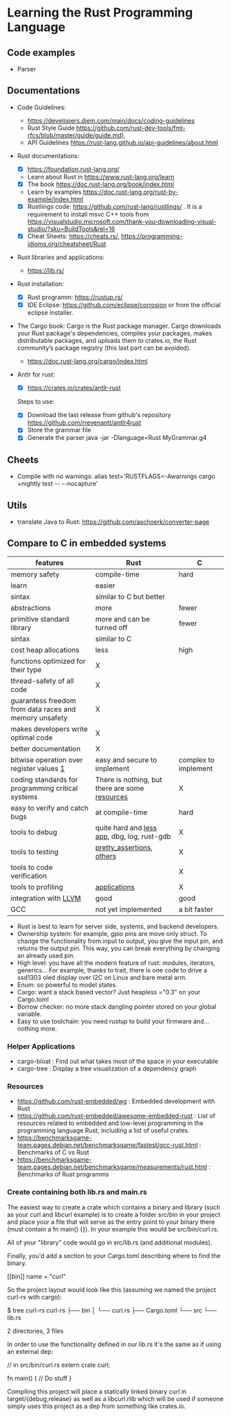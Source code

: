 # Learning the Rust Programming Language

## Code examples

* Parser

## Documentations

* Code Guidelines:
   * https://developers.diem.com/main/docs/coding-guidelines
   * Rust Style Guide https://github.com/rust-dev-tools/fmt-rfcs/blob/master/guide/guide.md), 
   * API Guidelines https://rust-lang.github.io/api-guidelines/about.html

* Rust documentations: 
   * [X] https://foundation.rust-lang.org/
   * Learn about Rust in https://www.rust-lang.org/learn 
   * [X] The book https://doc.rust-lang.org/book/index.html 
   * Learn by examples https://doc.rust-lang.org/rust-by-example/index.html 
   * [X] Rustlings code: https://github.com/rust-lang/rustlings/ .
      It is a requirement to install msvc C++ tools from https://visualstudio.microsoft.com/thank-you-downloading-visual-studio/?sku=BuildTools&rel=16
   * [X] Cheat Sheets: https://cheats.rs/, https://programming-idioms.org/cheatsheet/Rust
    
* Rust libraries and applications:
   * https://lib.rs/
 
* Rust installation:
    * [X] Rust programm: https://rustup.rs/
    * [X] IDE Eclipse: https://github.com/eclipse/corrosion or from the official eclipse installer.

* The Cargo book: Cargo is the Rust package manager. Cargo downloads your Rust package's dependencies, compiles your packages, makes distributable packages, and uploads them to crates.io, the Rust community’s package registry (this last part can be avoided).
   * https://doc.rust-lang.org/cargo/index.html 

* Antlr for rust:
   * [X] https://crates.io/crates/antlr-rust 
 
   Steps to use:
    * [X] Download the last release from github's repository https://github.com/rrevenantt/antlr4rust
    * [X] Store the grammar file
    * [X] Generate the parser java -jar <path to ANTLR4 tool> -Dlanguage=Rust MyGrammar.g4

## Cheets

* Compile with no warnings:  alias test='RUSTFLAGS=-Awarnings cargo +nightly test -- --nocapture'

## Utils

* translate Java to Rust: https://github.com/aschoerk/converter-page

## Compare to C in embedded systems

| features | Rust      | C |
| -- | --------  | -------- |
memory safety |  compile-time  | hard |
learn | easier  |  |
sintax | similar to C but better  |  |
abstractions | more | fewer |
primitive standard library | more and can be turned off | fewer |
sintax | similar to C  |  |
cost heap allocations | less  | high |
functions optimized for their type | X  |  |
thread-safety of all code | X  |  |
guarantess freedom from data races and memory unsafety | X  |  |
makes developers write optimal code | X  |  |
better documentation | X  |  |
bitwise operation over register values [1](https://opensource.com/article/20/1/c-vs-rust-abstractions) | easy and secure to implement | complex to implement |
coding standards for programming critical systems | There is nothing, but there are some [resources](https://github.com/rust-embedded/awesome-embedded-rust)  | X |
easy to verify and catch bugs | at compile-time | hard |
tools to debug | quite hard and [less app](https://lib.rs/development-tools/debugging), dbg, log, rust-gdb | X |
tools to testing |  [pretty_assertions](https://crates.io/crates/pretty-assertions), [others](https://lib.rs/development-tools/testing) | X |
tools to code verification |     | X |
tools to profiling | [applications](https://lib.rs/development-tools/profiling)  | X |
integration with [LLVM](https://llvm.org/) | good | good |
GCC | not yet implemented | a bit faster |


* Rust is best to learn for server side, systems, and backend developers.
* Ownership system: for example, gpio pins are move only struct. To change the functionality from input to output, you give the input pin, and returns the output pin. This way, you can break everything by changing an already used pin.
* High level: you have all the modern feature of rust: modules, iterators, generics... For example, thanks to trait, there is one code to drive a ssd1303 oled display over I2C on Linux and bare metal arm.
* Enum: so powerful to model states.
* Cargo: want a stack based vector? Just heapless ="0.3" on your Cargo.toml
* Borrow checker: no more stack dangling pointer stored on your global variable.
* Easy to use toolchain: you need rustup to build your firmware and... nothing more.

### Helper Applications

* cargo-bloat : Find out what takes most of the space in your executable
* cargo-tree :  Display a tree visualization of a dependency graph

### Resources 

* https://github.com/rust-embedded/wg : Embedded development with Rust
* https://github.com/rust-embedded/awesome-embedded-rust : List of resources related to embedded and low-level programming in the programming language Rust, including a list of useful crates.
* https://benchmarksgame-team.pages.debian.net/benchmarksgame/fastest/gcc-rust.html : Benchmarks of C vs Rust
* https://benchmarksgame-team.pages.debian.net/benchmarksgame/measurements/rust.html : Benchmarks of Rust programms

### Create containing both lib.rs and main.rs

The easiest way to create a crate which contains a binary and library (such as your curl and libcurl example) is to create a folder src/bin in your project and place your a file that will serve as the entry point to your binary there (must contain a fn main() {}). In your example this would be src/bin/curl.rs.

All of your "library" code would go in src/lib.rs (and additional modules).

Finally, you'd add a section to your Cargo.toml describing where to find the binary.

  [[bin]]
  name = "curl"

So the project layout would look like this (assuming we named the project curl-rs with cargo):

  $ tree curl-rs
  curl-rs
  ├── bin
  │   └── curl.rs
  ├── Cargo.toml
  └── src
      └── lib.rs

  2 directories, 3 files
  
In order to use the functionality defined in our lib.rs it's the same as if using an external dep:

  // in src/bin/curl.rs
  extern crate curl;

  fn main() {
      // Do stuff
  }
  
Compiling this project will place a statically linked binary curl in target/{debug,release} as well as a libcurl.rlib which will be used if someone simply uses this project as a dep from something like crates.io.
